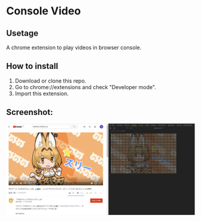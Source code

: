 # Console Video 

## Usetage
A chrome extension to play videos in browser console.

## How to install
1. Download or clone this repo.
2. Go to chrome://extensions and check "Developer mode".
3. Import this extension.

## Screenshot:
![demo](demo.jpg)
